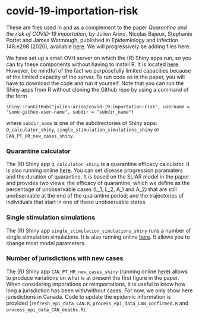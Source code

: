 # covid-19-importation-risk

These are files used in and as a complement to the paper _Quarantine and the risk of COVID-19 importation_, by Julien Arino, Nicolas Bajeux, Stephanie Portet and James Watmough, published in Epidemiology and Infection 148:e298 (2020), available [here](https://doi.org/10.1017/S0950268820002988). We will progressively be adding files here.

We have set up a small OVH server on which the (R) Shiny apps run, so you can try these components without having to install R. It is located [here](http://167.114.115.211:3838/). However, be mindful of the fact we purposefully limited capacities because of the limited capacity of the server. To run code as in the paper, you will have to download the code and run it yourself. Note that you can run the Shiny apps from R without cloning the Github repo by using a command of the form
```
shiny::runGitHub("julien-arino/covid-19-importation-risk", username = "some-github-user-name", subdir = "subdir_name")
```
where `subdir_name` is one of the subdirectories of Shiny apps: `Q_calculator_shiny`, `single_stimulation_simulations_shiny` or `CAN_PT_HR_new_cases_shiny`.

### Quarantine calculator

The (R) Shiny app `Q_calculator_shiny` is a quarantine efficacy calculator. It is also running online [here](http://35.182.10.46:3838/Q_calculator/). You can set disease progression paramaters and the duration of quarantine. It is based on the SLIAR model in the paper and provides two views: the efficacy of quarantine, which we define as the percentage of unobservable cases (L_1, L_2, A_1 and A_2) that are still unobservable at the end of the quarantine period; and the trajectories of individuals that start in one of these unobservable states.

### Single stimulation simulations

The (R) Shiny app `single_stimulation_simulations_shiny` runs a number of single stimulation simulations. It is also running online [here](http://35.182.10.46:3838/single_stimulation_trajectories_shiny/). It allows you to change most model parameters. 

### Number of jurisdictions with new cases

The (R) Shiny app `CAN_PT_HR_new_cases_shiny` (running online [here](http://35.182.10.46:3838/CAN_PT_HR_new_cases_shiny/)) allows to produce variations on what is at present the first figure in the paper. When considering imporations or reimportations, it is useful to know how long a jurisdiction has been with/without cases. For now, we only show here jurisdictions in Canada. Code to update the epidemic information is provided (`refresh_epi_data_CAN.R`, `process_epi_data_CAN_confirmed.R` and `process_epi_data_CAN_deaths.R`).
